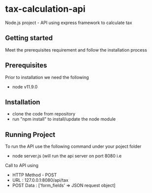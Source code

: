 # tax-calculation-api
Node.js project - API using express framework to calculate tax 

## Getting started

Meet the prerequisites requirement and follow the installation process 

## Prerequisites

Prior to installation we need the following 
- node v11.9.0

## Installation

- clone the code from repository 
- run "npm install" to install/update the node module


## Running Project

To run the API use the following command under your poject folder
- node server.js (will run the api server on port 8080 i.e 

Call to API using 
- HTTP Method - POST
- URL : 127.0.0.1:8080/api/tax 
- POST Data : ['form_fields' => JSON request object]

